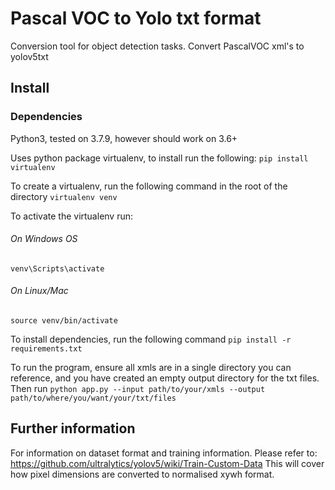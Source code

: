 # Pascal VOC to Yolo txt format
Conversion tool for object detection tasks. Convert PascalVOC xml's to yolov5txt


## Install
### Dependencies
Python3, tested on 3.7.9, however should work on 3.6+

Uses python package virtualenv, to install run the following:
```pip install virtualenv```

To create a virtualenv, run the following command in the root of the directory
```virtualenv venv```

To activate the virtualenv run:
###### On Windows OS
```venv\Scripts\activate```
###### On Linux/Mac
```source venv/bin/activate```

To install dependencies, run the following command
```pip install -r requirements.txt```

To run the program, ensure all xmls are in a single directory you can reference, and you have created an empty output directory for the txt files. Then run
```python app.py --input path/to/your/xmls --output path/to/where/you/want/your/txt/files```

## Further information
For information on dataset format and training information.
Please refer to: https://github.com/ultralytics/yolov5/wiki/Train-Custom-Data
This will cover how pixel dimensions are converted to normalised xywh format.
